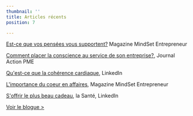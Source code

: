 ```yaml
---
thumbnail: ''
title: Articles récents
position: 7

---
```

[Est-ce que vos pensées vous supportent?](https://mindset-entrepreneur.com/est-ce-que-vos-pensees-vous-supportent/?fbclid=IwAR00bLPIKKzwe1cd4kdeIT-uriQzxDfG_RR9dD-dhQSReQu-Mjo5RkKqp5w) Magazine MindSet Entrepreneur

[Comment placer la conscience au service de son entreprise?](https://journalactionpme.com/2020/02/comment-placer-la-conscience-au-service-de-son-entreprise/ "Conscience"), Journal Action PME

[Qu'est-ce que la cohérence cardiaque](http://bit.ly/Def_CoherenceCardiaque), LinkedIn

[L'importance du coeur en affaires](https://mindset-entrepreneur.com/importance-du-coeur-en-affaires/ "Importance du Coeur"), Magazine MindSet Entrepreneur

[S'offrir le plus beau cadeau](https://www.linkedin.com/pulse/soffrir-le-plus-beau-cadeau-la-santé-nancy-bilodeau-mba/), la Santé, LinkedIn

<a href="/blogue">Voir le blogue ></a>